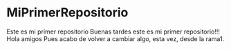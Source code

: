 # MiPrimerRepositorio
Este es mi primer repositorio
Buenas tardes este es mi primer repositorio!!!
Hola amigos
Pues acabo de volver a cambiar algo, esta vez, desde la rama1.



